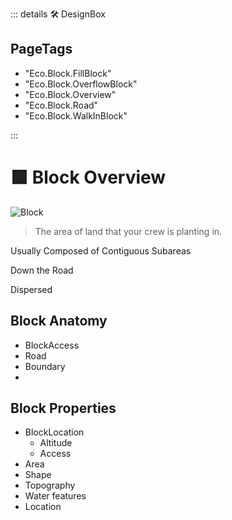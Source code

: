 ::: details 🛠 DesignBox

<h2>PageTags</h2>

- "Eco.Block.FillBlock"
- "Eco.Block.OverflowBlock"
- "Eco.Block.Overview"
- "Eco.Block.Road"
- "Eco.Block.WalkInBlock"

:::

# 🟩  <eco>Block Overview</eco>

![Block](/Eco/Block.png)

> The area of land that your crew is planting in. 

Usually Composed of Contiguous Subareas

Down the Road

Dispersed

## Block Anatomy
- BlockAccess
- Road
- Boundary
- 

## Block Properties
- BlockLocation
    - Altitude
    - Access
- Area
- Shape
- Topography
- Water features
- Location



